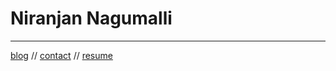 # Niranjan Nagumalli  
---------



 [blog](https://niranjannagumalli.github.io/blog)  //  [contact](https://niranjannagumalli.github.io/contact)  // [resume](https://niranjannagumalli.github.io/markdown-portfolio)
